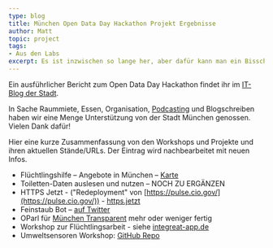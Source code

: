 ```yaml
---
type: blog
title: München Open Data Day Hackathon Projekt Ergebnisse
author: Matt
topic: project
tags:
- Aus den Labs
excerpt: Es ist inzwischen so lange her, aber dafür kann man ein Bisschen mehr über die damals entstandene Projekte erzählen
---
```


Ein ausführlicher Bericht zum Open Data Day Hackathon findet ihr im [IT-Blog der Stadt](https://www.it-muenchen-blog.de/index.php/nachbericht-open-data-hackathon-muenchen/).

In Sache Raummiete, Essen, Organisation, [Podcasting](http://egovernment-podcast.de/egov-uw03-open-data-day-hackathon-in-muenchen-oddmuc/) und Blogschreiben haben wir eine Menge Unterstützung von der Stadt München genossen. Vielen Dank dafür!

Hier eine kurze Zusammenfassung von den Workshops und Projekte und ihren aktuellen Stände/URLs. Der Eintrag wird nachbearbeitet mit neuen Infos.

* Flüchtlingshilfe – Angebote in München – [Karte](http://muc-fluechtlingsrat.github.io/helferkreis-map/)
* Toiletten-Daten auslesen und nutzen – NOCH ZU ERGÄNZEN
* HTTPS Jetzt - ("Redeployment" von [https://pulse.cio.gov/](https://pulse.cio.gov/)) - [https.jetzt](https://https.jetzt/)
* Feinstaub Bot – [auf Twitter](https://twitter.com/FeinstaubMUC)
* OParl für [München Transparent](https://www.muenchen-transparent.de/) mehr oder weniger fertig
* Workshop zur Flüchtlingsarbeit - siehe [integreat-app.de](http://integreat-app.de/)
* Umweltsensoren Workshop: [GitHub Repo](https://github.com/codeformunich/sensorworkshop)
